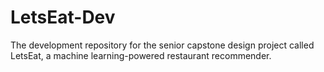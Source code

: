 # LetsEat-Dev
The development repository for the senior capstone design project called LetsEat, a machine learning-powered restaurant recommender.
